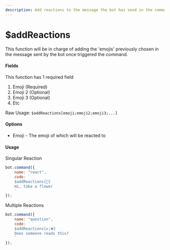 ```yaml
---
description: Add reactions to the message the bot has send in the command.
---
```


# $addReactions

This function will be in charge of adding the 'emojis' previously chosen in the message sent by the bot once triggered the command.

#### Fields

This function has 1 required field

1. Emoji \(Required\)
2. Emoji 2 \(Optional\)
3. Emoji 3 \(Optional\)
4. Etc

Raw Usage: `$addReactions[emoji;emoji2;emoji3;...]`

#### Options

* Emoji - The emoji of which will be reacted to

#### Usage

Singular Reaction

```javascript
bot.command({
    name: "react",
    code: `
    $addReactions[🌸]
    Hi, take a flower
    `
});

```

Multiple Reactions

```javascript
bot.command({
    name: "question",
    code: `
    $addReactions[✔;❌]
    Does someone reads this?
    `
});
```

